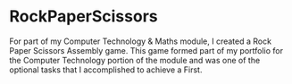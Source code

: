# RockPaperScissors
For part of my Computer Technology & Maths module, I created a Rock Paper Scissors Assembly game. This game formed part of my portfolio for the Computer Technology portion of the module and was one of the optional tasks that I accomplished to achieve a First. 
